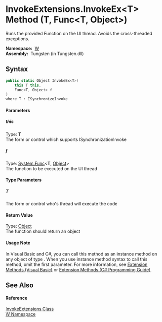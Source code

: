 InvokeExtensions.InvokeEx&lt;T> Method (T, Func&lt;T, Object>)
==============================================================
   Runs the provided Function on the UI thread. Avoids the cross-threaded exceptions.

  **Namespace:**  [W][1]  
  **Assembly:**  Tungsten (in Tungsten.dll)

Syntax
------

```csharp
public static Object InvokeEx<T>(
	this T this,
	Func<T, Object> f
)
where T : ISynchronizeInvoke

```

#### Parameters

##### *this*
Type: **T**  
The form or control which supports ISynchronizationInvoke

##### *f*
Type: [System.Func][2]&lt;**T**, [Object][3]>  
The function to be executed on the UI thread

#### Type Parameters

##### *T*
The form or control who's thread will execute the code

#### Return Value
Type: [Object][3]  
The function should return an object
#### Usage Note
In Visual Basic and C#, you can call this method as an instance method on any object of type . When you use instance method syntax to call this method, omit the first parameter. For more information, see [Extension Methods (Visual Basic)][4] or [Extension Methods (C# Programming Guide)][5].

See Also
--------

#### Reference
[InvokeExtensions Class][6]  
[W Namespace][1]  

[1]: ../README.md
[2]: http://msdn.microsoft.com/en-us/library/bb549151
[3]: http://msdn.microsoft.com/en-us/library/e5kfa45b
[4]: http://msdn.microsoft.com/en-us/library/bb384936.aspx
[5]: http://msdn.microsoft.com/en-us/library/bb383977.aspx
[6]: README.md
